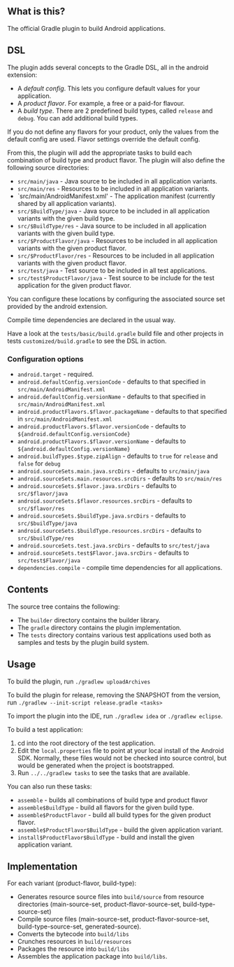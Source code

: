 ## What is this?

The official Gradle plugin to build Android applications.

## DSL

The plugin adds several concepts to the Gradle DSL, all in the android extension:

* A _default config_. This lets you configure default values for your application.
* A _product flavor_. For example, a free or a paid-for flavour.
* A _build type_. There are 2 predefined build types, called `release` and `debug`. You can add additional build types.

If you do not define any flavors for your product, only the values from the default config are used. Flavor settings override the default config.

From this, the plugin will add the appropriate tasks to build each combination of build type and product flavor. The
plugin will also define the following source directories:

* `src/main/java` - Java source to be included in all application variants.
* `src/main/res` - Resources to be included in all application variants.
* `src/main/AndroidManifest.xml' - The application manifest (currently shared by all application variants).
* `src/$BuildType/java` - Java source to be included in all application variants with the given build type.
* `src/$BuildType/res` - Java source to be included in all application variants with the given build type.
* `src/$ProductFlavor/java` - Resources to be included in all application variants with the given product flavor.
* `src/$ProductFlavor/res` - Resources to be included in all application variants with the given product flavor.
* `src/test/java` - Test source to be included in all test applications.
* `src/test$ProductFlavor/java` - Test source to be include for the test application for the given product flavor.

You can configure these locations by configuring the associated source set provided by the android extension.

Compile time dependencies are declared in the usual way.

Have a look at the `tests/basic/build.gradle` build file and other projects in tests `customized/build.gradle` to see the DSL in action.

### Configuration options

* `android.target` - required.
* `android.defaultConfig.versionCode` - defaults to that specified in `src/main/AndroidManifest.xml`
* `android.defaultConfig.versionName` - defaults to that specified in `src/main/AndroidManifest.xml`
* `android.productFlavors.$flavor.packageName` - defaults to that specified in `src/main/AndroidManifest.xml`
* `android.productFlavors.$flavor.versionCode` - defaults to `${android.defaultConfig.versionCode}`
* `android.productFlavors.$flavor.versionName` - defaults to `${android.defaultConfig.versionName}`
* `android.buildTypes.$type.zipAlign` - defaults to `true` for `release` and `false` for `debug`
* `android.sourceSets.main.java.srcDirs` - defaults to `src/main/java`
* `android.sourceSets.main.resources.srcDirs` - defaults to `src/main/res`
* `android.sourceSets.$flavor.java.srcDirs` - defaults to `src/$flavor/java`
* `android.sourceSets.$flavor.resources.srcDirs` - defaults to `src/$flavor/res`
* `android.sourceSets.$buildType.java.srcDirs` - defaults to `src/$buildType/java`
* `android.sourceSets.$buildType.resources.srcDirs` - defaults to `src/$buildType/res`
* `android.sourceSets.test.java.srcDirs` - defaults to `src/test/java`
* `android.sourceSets.test$Flavor.java.srcDirs` - defaults to `src/test$Flavor/java`
* `dependencies.compile` - compile time dependencies for all applications.

## Contents

The source tree contains the following:

* The `builder` directory contains the builder library.
* The `gradle` directory contains the plugin implementation.
* The `tests` directory contains various test applications used both as samples and tests by the plugin build system.

## Usage

To build the plugin, run `./gradlew uploadArchives`

To build the plugin for release, removing the SNAPSHOT from the version, run `./gradlew --init-script release.gradle <tasks>`

To import the plugin into the IDE, run `./gradlew idea` or `./gradlew eclipse`.

To build a test application:
1. cd into the root directory of the test application.
2. Edit the `local.properties` file to point at your local install of the Android SDK. Normally, these files would not
be checked into source control, but would be generated when the project is bootstrapped.
3. Run `../../gradlew tasks` to see the tasks that are available.

You can also run these tasks:

* `assemble` - builds all combinations of build type and product flavor
* `assemble$BuildType` - build all flavors for the given build type.
* `assemble$ProductFlavor` - build all build types for the given product flavor.
* `assemble$ProductFlavor$BuildType` - build the given application variant.
* `install$ProductFlavor$BuildType` - build and install the given application variant.

## Implementation

For each variant (product-flavor, build-type):

* Generates resource source files into `build/source` from resource directories (main-source-set, product-flavor-source-set, build-type-source-set)
* Compile source files (main-source-set, product-flavor-source-set, build-type-source-set, generated-source).
* Converts the bytecode into `build/libs`
* Crunches resources in `build/resources`
* Packages the resource into `build/libs`
* Assembles the application package into `build/libs`.
